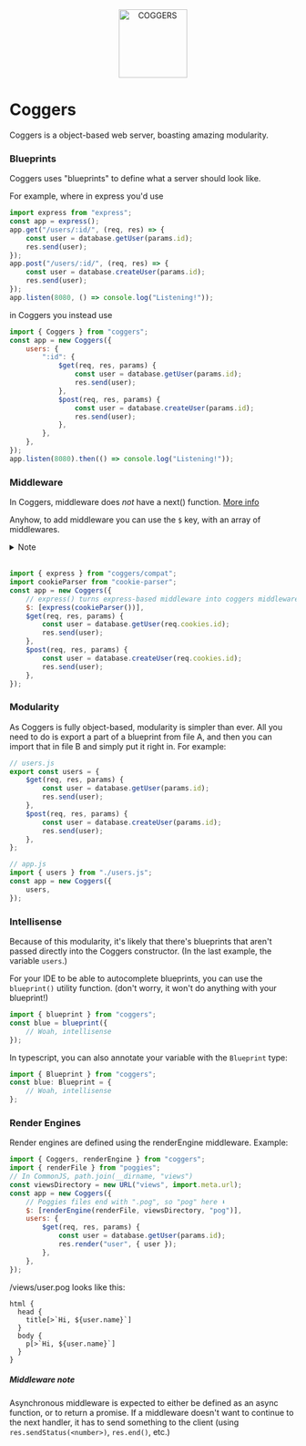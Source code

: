 <div align="center"><img alt="COGGERS" height="120" src="https://cdn.betterttv.net/emote/5ab6f0ece1d6391b63498774/3x"></div>

# Coggers

Coggers is a object-based web server, boasting amazing modularity.

### Blueprints

Coggers uses "blueprints" to define what a server should look like.

For example, where in express you'd use

```js
import express from "express";
const app = express();
app.get("/users/:id/", (req, res) => {
	const user = database.getUser(params.id);
	res.send(user);
});
app.post("/users/:id/", (req, res) => {
	const user = database.createUser(params.id);
	res.send(user);
});
app.listen(8080, () => console.log("Listening!"));
```

in Coggers you instead use

```js
import { Coggers } from "coggers";
const app = new Coggers({
	users: {
		":id": {
			$get(req, res, params) {
				const user = database.getUser(params.id);
				res.send(user);
			},
			$post(req, res, params) {
				const user = database.createUser(params.id);
				res.send(user);
			},
		},
	},
});
app.listen(8080).then(() => console.log("Listening!"));
```

### Middleware

In Coggers, middleware does _not_ have a next() function. [More info](#middleware-note)

Anyhow, to add middleware you can use the `$` key, with an array of middlewares.

<details>
	<summary>Note</summary>
	<small>
		Coggers comes with cookie-parsing built in, so the cookie-parser middleware isn't necessary. This is just to show an example of how you can define middleware.
	</small>
</details><br>

```js
import { express } from "coggers/compat";
import cookieParser from "cookie-parser";
const app = new Coggers({
	// express() turns express-based middleware into coggers middleware.
	$: [express(cookieParser())],
	$get(req, res, params) {
		const user = database.getUser(req.cookies.id);
		res.send(user);
	},
	$post(req, res, params) {
		const user = database.createUser(req.cookies.id);
		res.send(user);
	},
});
```

### Modularity

As Coggers is fully object-based, modularity is simpler than ever. All you need to do is export a part of a blueprint from file A, and then you can import that in file B and simply put it right in. For example:

```js
// users.js
export const users = {
	$get(req, res, params) {
		const user = database.getUser(params.id);
		res.send(user);
	},
	$post(req, res, params) {
		const user = database.createUser(params.id);
		res.send(user);
	},
};
```

```js
// app.js
import { users } from "./users.js";
const app = new Coggers({
	users,
});
```

### Intellisense

Because of this modularity, it's likely that there's blueprints that aren't passed directly into the Coggers constructor. (In the last example, the variable `users`.)

For your IDE to be able to autocomplete blueprints, you can use the `blueprint()` utility function. (don't worry, it won't do anything with your blueprint!)

```js
import { blueprint } from "coggers";
const blue = blueprint({
	// Woah, intellisense
});
```

In typescript, you can also annotate your variable with the `Blueprint` type:

```ts
import { Blueprint } from "coggers";
const blue: Blueprint = {
	// Woah, intellisense
};
```

### Render Engines

Render engines are defined using the renderEngine middleware. Example:

```js
import { Coggers, renderEngine } from "coggers";
import { renderFile } from "poggies";
// In CommonJS, path.join(__dirname, "views")
const viewsDirectory = new URL("views", import.meta.url);
const app = new Coggers({
	// Poggies files end with ".pog", so "pog" here ⬇️
	$: [renderEngine(renderFile, viewsDirectory, "pog")],
	users: {
		$get(req, res, params) {
			const user = database.getUser(params.id);
			res.render("user", { user });
		},
	},
});
```

/views/user.pog looks like this:

```
html {
  head {
    title[>`Hi, ${user.name}`]
  }
  body {
    p[>`Hi, ${user.name}`]
  }
}
```

##### Middleware note

Asynchronous middleware is expected to either be defined as an async function, or to return a promise. If a middleware doesn't want to continue to the next handler, it has to send something to the client (using `res.sendStatus(<number>)`, `res.end()`, etc.)
